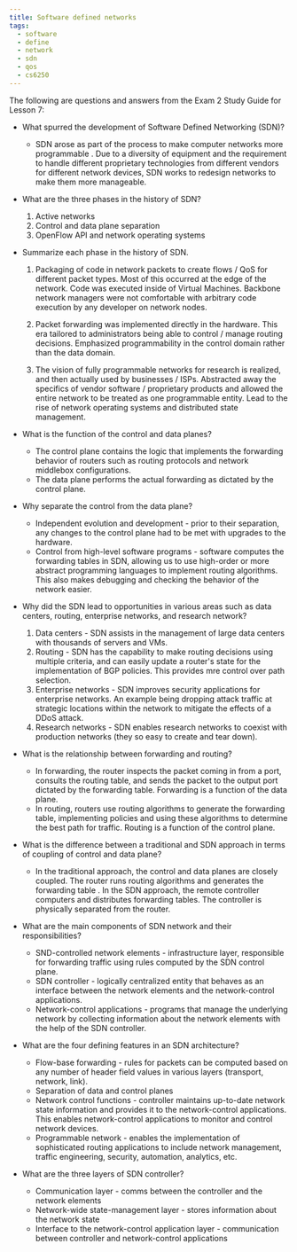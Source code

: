 ```yaml
---
title: Software defined networks
tags:
  - software
  - define
  - network
  - sdn
  - qos
  - cs6250
---
```


The following are questions and answers from the Exam 2 Study Guide for Lesson
7:

- What spurred the development of Software Defined Networking (SDN)?

  - SDN arose as part of the process to make computer networks more programmable
    . Due to a diversity of equipment and the requirement to handle different
    proprietary technologies from different vendors for different network
    devices, SDN works to redesign networks to make them more manageable.

- What are the three phases in the history of SDN?

  1. Active networks
  2. Control and data plane separation
  3. OpenFlow API and network operating systems

- Summarize each phase in the history of SDN.

  1. Packaging of code in network packets to create flows / QoS for different
     packet types. Most of this occurred at the edge of the network. Code was
     executed inside of Virtual Machines. Backbone network managers were not
     comfortable with arbitrary code execution by any developer on network
     nodes.

  2. Packet forwarding was implemented directly in the hardware. This era
     tailored to administrators being able to control / manage routing
     decisions. Emphasized programmability in the control domain rather than the
     data domain.

  3. The vision of fully programmable networks for research is realized, and
     then actually used by businesses / ISPs. Abstracted away the specifics of
     vendor software / proprietary products and allowed the entire network to be
     treated as one programmable entity. Lead to the rise of network operating
     systems and distributed state management.

- What is the function of the control and data planes?

  - The control plane contains the logic that implements the forwarding behavior
    of routers such as routing protocols and network middlebox configurations.
  - The data plane performs the actual forwarding as dictated by the control
    plane.

- Why separate the control from the data plane?

  - Independent evolution and development - prior to their separation, any
    changes to the control plane had to be met with upgrades to the hardware.
  - Control from high-level software programs - software computes the forwarding
    tables in SDN, allowing us to use high-order or more abstract programming
    languages to implement routing algorithms. This also makes debugging and
    checking the behavior of the network easier.

- Why did the SDN lead to opportunities in various areas such as data centers,
  routing, enterprise networks, and research network?

  1. Data centers - SDN assists in the management of large data centers with
     thousands of servers and VMs.
  2. Routing - SDN has the capability to make routing decisions using multiple
     criteria, and can easily update a router's state for the implementation of
     BGP policies. This provides mre control over path selection.
  3. Enterprise networks - SDN improves security applications for enterprise
     networks. An example being dropping attack traffic at strategic locations
     within the network to mitigate the effects of a DDoS attack.
  4. Research networks - SDN enables research networks to coexist with
     production networks (they so easy to create and tear down).

- What is the relationship between forwarding and routing?

  - In forwarding, the router inspects the packet coming in from a port,
    consults the routing table, and sends the packet to the output port dictated
    by the forwarding table. Forwarding is a function of the data plane.
  - In routing, routers use routing algorithms to generate the forwarding table,
    implementing policies and using these algorithms to determine the best path
    for traffic. Routing is a function of the control plane.

- What is the difference between a traditional and SDN approach in terms of
  coupling of control and data plane?

  - In the traditional approach, the control and data planes are closely
    coupled. The router runs routing algorithms and generates the forwarding
    table . In the SDN approach, the remote controller computers and distributes
    forwarding tables. The controller is physically separated from the router.

- What are the main components of SDN network and their responsibilities?

  - SND-controlled network elements - infrastructure layer, responsible for
    forwarding traffic using rules computed by the SDN control plane.
  - SDN controller - logically centralized entity that behaves as an interface
    between the network elements and the network-control applications.
  - Network-control applications - programs that manage the underlying network
    by collecting information about the network elements with the help of the
    SDN controller.

- What are the four defining features in an SDN architecture?

  - Flow-base forwarding - rules for packets can be computed based on any number
    of header field values in various layers (transport, network, link).
  - Separation of data and control planes
  - Network control functions - controller maintains up-to-date network state
    information and provides it to the network-control applications. This
    enables network-control applications to monitor and control network devices.
  - Programmable network - enables the implementation of sophisticated routing
    applications to include network management, traffic engineering, security,
    automation, analytics, etc.

- What are the three layers of SDN controller?

  - Communication layer - comms between the controller and the network elements
  - Network-wide state-management layer - stores information about the network
    state
  - Interface to the network-control application layer - communication between
    controller and network-control applications

